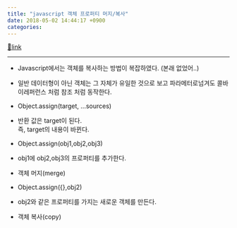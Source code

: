 ```yaml
---
title: "javascript 객체 프로퍼티 머지/복사"
date: 2018-05-02 14:44:17 +0900
categories: 
---
```

[🔗link](http://www.mins01.com/mh/tech/read/1157)
***


- Javascript에서는 객체를 복사하는 방법이 복잡하였다. (본래 없었어..)
- 일반 데이터형이 아닌 객체는 그 자체가 유일한 것으로 보고 파라메터로넘겨도 콜바이레퍼런스 처럼 참조 처럼 동작한다.
- Object.assign(target, ...sources)
- 반환 값은 target이 된다.  
즉, target의 내용이 바뀐다.

- Object.assign(obj1,obj2,obj3)
- obj1에 obj2,obj3의 프로퍼티를 추가한다.
- 객체 머지(merge)

- Object.assign({},obj2)
- obj2와 같은 프로퍼티를 가지는 새로운 객체를 만든다.
- 객체 복사(copy)



